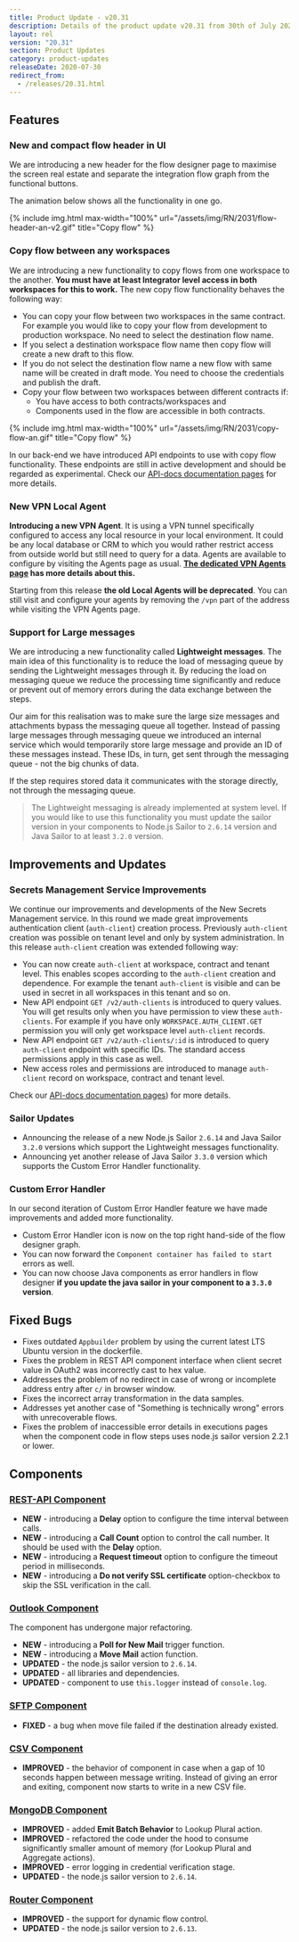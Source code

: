 ```yaml
---
title: Product Update - v20.31
description: Details of the product update v20.31 from 30th of July 2020.
layout: rel
version: "20.31"
section: Product Updates
category: product-updates
releaseDate: 2020-07-30
redirect_from:
  - /releases/20.31.html
---
```


## Features

### New and compact flow header in UI

We are introducing a new header for the flow designer page to maximise the screen
real estate and separate the integration flow graph from the functional buttons.

The animation below shows all the functionality in one go.

{% include img.html max-width="100%" url="/assets/img/RN/2031/flow-header-an-v2.gif" title="Copy flow" %}

### Copy flow between any workspaces

We are introducing a new functionality to copy flows from one workspace to the
another. **You must have at least Integrator level access in both workspaces for this to work.**
The new copy flow functionality behaves the following way:

*   You can copy your flow between two workspaces in the same contract. For example you would like to copy your flow from development to production workspace. No need to select the destination flow name.
*   If you select a destination workspace flow name then copy flow will create a new draft to this flow.
*   If you do not select the destination flow name a new flow with same name will be created in draft mode. You need to choose the credentials and publish the draft.
*   Copy your flow between two workspaces between different contracts if:
    *   You have access to both contracts/workspaces and
    *   Components used in the flow are accessible in both contracts.

{% include img.html max-width="100%" url="/assets/img/RN/2031/copy-flow-an.gif" title="Copy flow" %}

In our back-end we have introduced API endpoints to use with copy flow functionality.
These endpoints are still in active development and should be regarded as experimental.
Check our [API-docs documentation pages](https://api.elastic.io/docs/v2/#copy-flow-(experimental)) for more details.

### New VPN Local Agent

**Introducing a new VPN Agent**. It is using а VPN tunnel specifically configured to access any
local resource in your local environment. It could be any local database or CRM
to which you would rather restrict access from outside world but still need
to query for a data. Agents are available to configure by visiting the Agents
page as usual. **[The dedicated VPN Agents page](/guides/vpn-agent) has more details about this.**

Starting from this release **the old Local Agents will be deprecated**. You can
still visit and configure your agents by removing the `/vpn` part of the address
while visiting the VPN Agents page.

### Support for Large messages

We are introducing a new functionality called **Lightweight messages**. The main
idea of this functionality is to reduce the load of messaging queue by sending
the Lightweight messages through it. By reducing the load on messaging queue we
reduce the processing time significantly and reduce or prevent out of
memory errors during the data exchange between the steps.

Our aim for this realisation was to make sure the large size messages and
attachments bypass the messaging queue all together. Instead of passing large messages
through messaging queue we introduced an internal service which would temporarily
store large message and provide an ID of these messages instead. These IDs, in turn, get
sent through the messaging queue - not the big chunks of data.

If the step requires stored data it communicates with the storage directly, not
through the messaging queue.

> The Lightweight messaging is already implemented at system level. If you would like
> to use this functionality you must update the sailor version in your
> components to Node.js Sailor to `2.6.14` version and Java Sailor to at least `3.2.0` version.

## Improvements and Updates

### Secrets Management Service Improvements

We continue our improvements and developments of the New Secrets Management
service. In this round we made great improvements authentication client (`auth-client`)
creation process. Previously `auth-client` creation was possible on tenant level
and only by system administration. In this release `auth-client` creation was extended
following way:

*   You can now create `auth-client` at workspace, contract and tenant level. This enables scopes according to the `auth-client` creation and dependence. For example the tenant `auth-client` is visible and can be used in secret in all workspaces in this tenant and so on.
*   New API endpoint `GET /v2/auth-clients` is introduced to query values. You will get results only when you have permission to view these `auth-clients`. For example if you have only `WORKSPACE.AUTH_CLIENT.GET` permission you will only get workspace level `auth-client` records.
*   New API endpoint `GET /v2/auth-clients/:id` is introduced to query `auth-client` endpoint with specific IDs. The standard access permissions apply in this case as well.
*   New access roles and permissions are introduced to manage `auth-client` record on workspace, contract and tenant level.

Check our [API-docs documentation pages](https://api.elastic.io/docs/v2/#auth-clients-(experimental))) for more details.

### Sailor Updates

*   Announcing the release of a new Node.js Sailor `2.6.14` and Java Sailor `3.2.0` versions which support the Lightweight messages functionality.
*   Announcing yet another release of Java Sailor `3.3.0` version which supports the Custom Error Handler functionality.

### Custom Error Handler

In our second iteration of Custom Error Handler feature we have made improvements
and added more functionality.

*   Custom Error Handler icon is now on the top right hand-side of the flow designer graph.
*   You can now forward the `Component container has failed to start` errors as well.
*   You can now choose Java components as error handlers in flow designer **if you update the java sailor in your component to a `3.3.0` version**.

## Fixed Bugs

*   Fixes outdated `Appbuilder` problem by using the current latest LTS Ubuntu version in the dockerfile.
*   Fixes the problem in REST API component interface when client secret value in OAuth2 was incorrectly cast to hex value.
*   Addresses the problem of no redirect in case of wrong or incomplete address entry after `c/` in browser window.
*   Fixes the incorrect array transformation in the data samples.
*   Addresses yet another case of "Something is technically wrong" errors with unrecoverable flows.
*   Fixes the problem of inaccessible error details in executions pages when the component code in flow steps uses node.js sailor version 2.2.1 or lower.


## Components


### [REST-API Component](/components/rest-api/)

*   **NEW** - introducing a **Delay** option to configure the time interval between calls.
*   **NEW** - introducing a **Call Count** option to control the call number. It should be used with the **Delay** option.
*   **NEW** - introducing a **Request timeout** option to configure the timeout period in milliseconds.
*   **NEW** - introducing a **Do not verify SSL certificate** option-checkbox to skip the SSL verification in the call.


### [Outlook Component](/components/outlook/)

The component has undergone major refactoring.

*   **NEW** - introducing a **Poll for New Mail** trigger function.
*   **NEW** - introducing a **Move Mail** action function.
*   **UPDATED** - the node.js sailor version to `2.6.14`.
*   **UPDATED** - all libraries and dependencies.
*   **UPDATED** - component to use `this.logger` instead of `console.log`.

### [SFTP Component](/components/sftp/)

*   **FIXED** - a bug when move file failed if the destination already existed.


### [CSV Component](/components/csv/)

*   **IMPROVED** - the behavior of component in case when a gap of 10 seconds happen between message writing. Instead of giving an error and exiting, component now starts to write in a new CSV file.

### [MongoDB Component](/components/mongodb/)

*   **IMPROVED** - added **Emit Batch Behavior** to Lookup Plural action.
*   **IMPROVED** - refactored the code under the hood to consume significantly smaller amount of memory (for Lookup Plural and Aggregate actions).
*   **IMPROVED** - error logging in credential verification stage.
*   **UPDATED** - the node.js sailor version to `2.6.14`.

### [Router Component](/components/router/)

*   **IMPROVED** - the support for dynamic flow control.
*   **UPDATED** - the node.js sailor version to `2.6.13`.
